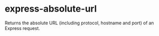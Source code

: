 # express-absolute-url

Returns the absolute URL (including protocol, hostname and port) of an Express request.
